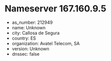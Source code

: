 # Nameserver 167.160.9.5

* as_number: 212949
* name: Unknown
* city: Callosa de Segura
* country: ES
* organization: Avatel Telecom, SA
* version: Unknown
* dnssec: false
